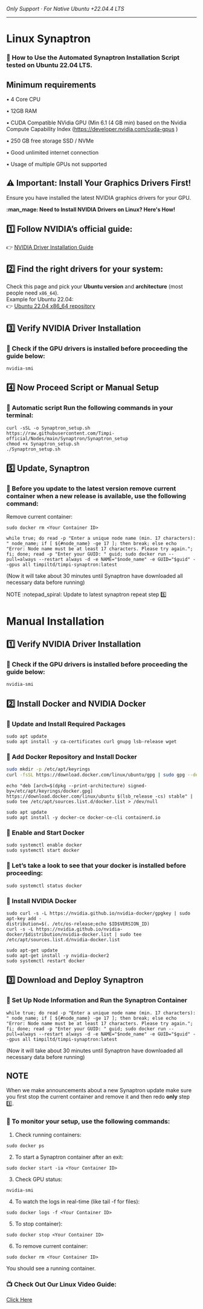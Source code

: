*Only Support · For Native Ubuntu +22.04.4 LTS*

---
# Linux Synaptron
### :small_blue_diamond: How to Use the Automated Synaptron Installation Script tested on Ubuntu 22.04 LTS.

## Minimum requirements
• 4 Core CPU​

• 12GB RAM​

• CUDA Compatible NVidia GPU (Min 6.1 (4 GB min) based on the Nvidia Compute Capability Index (https://developer.nvidia.com/cuda-gpus )​

• 250 GB free storage SSD / NVMe​

• Good unlimited internet connection​

• Usage of multiple GPUs not supported

## :warning: Important: Install Your Graphics Drivers First!
Ensure you have installed the latest NVIDIA graphics drivers for your GPU.

**:man_mage: Need to Install NVIDIA Drivers on Linux? Here's How!**  

## :one: **Follow NVIDIA’s official guide:**  
:point_right: [NVIDIA Driver Installation Guide](https://docs.nvidia.com/datacenter/tesla/driver-installation-guide/#ubuntu)  

## :two: **Find the right drivers for your system:**  
Check this page and pick your **Ubuntu version** and **architecture** (most people need `x86_64`).  
Example for Ubuntu 22.04:  
:point_right: [Ubuntu 22.04 x86_64 repository](https://developer.download.nvidia.com/compute/cuda/repos/ubuntu2204/x86_64/)  

## :three:    Verify NVIDIA Driver Installation

### :small_blue_diamond: Check if the GPU drivers is installed before proceeding the guide below:
```shell
nvidia-smi
```
## :four: Now Proceed Script or Manual Setup
### :pushpin: Automatic script Run the following commands in your terminal: 

```shell
curl -sSL -o Synaptron_setup.sh https://raw.githubusercontent.com/Timpi-official/Nodes/main/Synaptron/Synaptron_setup
chmod +x Synaptron_setup.sh
./Synaptron_setup.sh
```

## :five:    Update, Synaptron
### :small_blue_diamond: Before you update to the latest version remove current container when a new release is available, use the following command:

Remove current container:
```shell
sudo docker rm <Your Container ID>
```

```shell
while true; do read -p "Enter a unique node name (min. 17 characters): " node_name; if [ ${#node_name} -ge 17 ]; then break; else echo "Error: Node name must be at least 17 characters. Please try again."; fi; done; read -p "Enter your GUID: " guid; sudo docker run --pull=always --restart always -d -e NAME="$node_name" -e GUID="$guid" --gpus all timpiltd/timpi-synaptron:latest
```
(Now it will take about 30 minutes until Synaptron have downloaded all necessary data before running)

NOTE :notepad_spiral: 
Update to latest synaptron repeat step :five:

# Manual Installation

## :one:  Verify NVIDIA Driver Installation

### :small_blue_diamond: Check if the GPU drivers is installed before proceeding the guide below:
```shell
nvidia-smi
```

## :two: Install Docker and NVIDIA Docker

### :small_blue_diamond: Update and Install Required Packages
```shell
sudo apt update
sudo apt install -y ca-certificates curl gnupg lsb-release wget
```
### :small_blue_diamond: Add Docker Repository and Install Docker
```bash
sudo mkdir -p /etc/apt/keyrings
curl -fsSL https://download.docker.com/linux/ubuntu/gpg | sudo gpg --dearmor -o /etc/apt/keyrings/docker.gpg
```
```shell
echo "deb [arch=$(dpkg --print-architecture) signed-by=/etc/apt/keyrings/docker.gpg] https://download.docker.com/linux/ubuntu $(lsb_release -cs) stable" | sudo tee /etc/apt/sources.list.d/docker.list > /dev/null
```
```shell
sudo apt update
sudo apt install -y docker-ce docker-ce-cli containerd.io
```
### :small_blue_diamond: Enable and Start Docker
```shell
sudo systemctl enable docker
sudo systemctl start docker
```

### :small_blue_diamond: Let’s take a look to see that your docker is installed before proceeding:
```shell
sudo systemctl status docker
```

### :small_blue_diamond: Install NVIDIA Docker
```shell
sudo curl -s -L https://nvidia.github.io/nvidia-docker/gpgkey | sudo apt-key add -
distribution=$(. /etc/os-release;echo $ID$VERSION_ID)
curl -s -L https://nvidia.github.io/nvidia-docker/$distribution/nvidia-docker.list | sudo tee /etc/apt/sources.list.d/nvidia-docker.list
```
```shell
sudo apt-get update
sudo apt-get install -y nvidia-docker2
sudo systemctl restart docker
```

## :three: Download and Deploy Synaptron

### :small_blue_diamond: Set Up Node Information and Run the Synaptron Container
```shell
while true; do read -p "Enter a unique node name (min. 17 characters): " node_name; if [ ${#node_name} -ge 17 ]; then break; else echo "Error: Node name must be at least 17 characters. Please try again."; fi; done; read -p "Enter your GUID: " guid; sudo docker run --pull=always --restart always -d -e NAME="$node_name" -e GUID="$guid" --gpus all timpiltd/timpi-synaptron:latest
```
(Now it will take about 30 minutes until Synaptron have downloaded all necessary data before running)

## NOTE
When we make announcements about a new Synaptron update make sure you first stop the current container and remove it and then redo **only** step :three:.

### :small_blue_diamond: To monitor your setup, use the following commands:
1. Check running containers:
```shell
sudo docker ps
```
2. To start a Synaptron container after an exit:
```shell
sudo docker start -ia <Your Container ID>
```
3. Check GPU status:
```shell
nvidia-smi
```
4. To watch the logs in real-time (like tail -f for files):
```shell
sudo docker logs -f <Your Container ID>
```
5. To stop container):
```shell
sudo docker stop <Your Container ID>
```
6. To remove current container:
```shell
sudo docker rm <Your Container ID>
```

You should see a running container.

### :tv: Check Out Our Linux Video Guide:
[Click Here](https://www.youtube.com/watch?v=nhfq0PAm_BE&t=6s)
